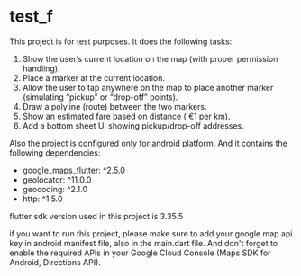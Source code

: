 # test_f

This project is for test purposes. 
It does the following tasks:
1. Show the user’s current location on the map (with proper permission handling).
2. Place a marker at the current location.
3. Allow the user to tap anywhere on the map to place another marker (simulating “pickup” or “drop-off” points).
4. Draw a polyline (route) between the two markers.
5. Show an estimated fare based on distance ( €1 per km).
6. Add a bottom sheet UI showing pickup/drop-off addresses.


Also the project is configured only for android platform. And it contains the following dependencies:
- google_maps_flutter: ^2.5.0
- geolocator: ^11.0.0
- geocoding: ^2.1.0
- http: ^1.5.0

flutter sdk version used in this project is 3.35.5

if you want to run this project, please make sure to add your google map api key in android manifest file, also in the main.dart file.
And don't forget to enable the required APIs in your Google Cloud Console (Maps SDK for Android, Directions API).

